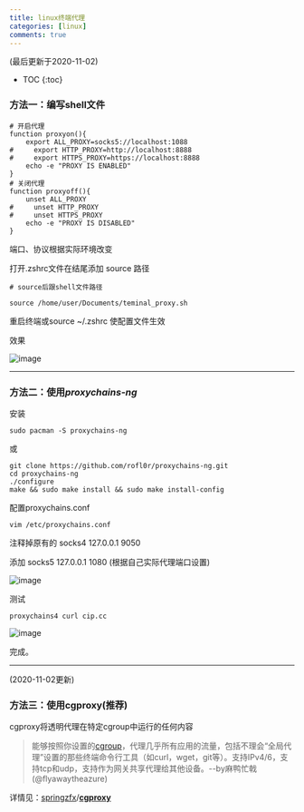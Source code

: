 ```yaml
---
title: linux终端代理
categories: [linux]
comments: true
---
```


(最后更新于2020-11-02)

* TOC
{:toc}
### 方法一：编写shell文件

```shell
# 开启代理
function proxyon(){
    export ALL_PROXY=socks5://localhost:1088
#     export HTTP_PROXY=http://localhost:8888
#     export HTTPS_PROXY=https://localhost:8888
    echo -e "PROXY IS ENABLED"
}
# 关闭代理
function proxyoff(){
    unset ALL_PROXY
#     unset HTTP_PROXY
#     unset HTTPS_PROXY
    echo -e "PROXY IS DISABLED"
}

```

端口、协议根据实际环境改变

打开.zshrc文件在结尾添加 source 路径

```
# source后跟shell文件路径

source /home/user/Documents/teminal_proxy.sh
```

重启终端或source ~/.zshrc 使配置文件生效

效果

![image](https://cdn.jsdelivr.net/gh/langyaya/langyaya.github.io/assets/img/proxy/image.png)

------

### 方法二：使用*proxychains-ng*

安装

```shell
sudo pacman -S proxychains-ng
```

或

```shell
git clone https://github.com/rofl0r/proxychains-ng.git
cd proxychains-ng
./configure
make && sudo make install && sudo make install-config
```

配置proxychains.conf 

```shell
vim /etc/proxychains.conf 
```

注释掉原有的 socks4 127.0.0.1 9050

添加 socks5 127.0.0.1 1080 (根据自己实际代理端口设置)

![image](https://cdn.jsdelivr.net/gh/langyaya/langyaya.github.io/assets/img/proxy/image01.png)

测试

```
proxychains4 curl cip.cc
```

![image](https://cdn.jsdelivr.net/gh/langyaya/langyaya.github.io/assets/img/proxy/image02.png)

完成。

------

(2020-11-02更新)

### 方法三：使用cgproxy(推荐)

cgproxy将透明代理在特定cgroup中运行的任何内容

> 能够按照你设置的[cgroup](https://zh.wikipedia.org/wiki/Cgroups)，代理几乎所有应用的流量，包括不理会“全局代理”设置的那些终端命令行工具（如curl，wget，git等）。支持IPv4/6，支持tcp和udp，支持作为网关共享代理给其他设备。--by麻鸭忙戟(@flyawaytheazure)

详情见：[springzfx](https://github.com/springzfx)/**[cgproxy](https://github.com/springzfx/cgproxy)**

